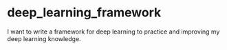 # deep_learning_framework
I want to write a framework for deep learning to practice and improving my deep learning knowledge.
